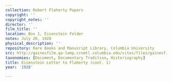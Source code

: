 ```yaml
---
collection: Robert Flaherty Papers
copyright: ''
copyright_notes: ''
director: ''
film_title: ''
location: Box 1, Eisenstein Folder
notes: July 20, 1928
physical_description: ''
repository: Rare Books and Manusript Library, Columbia University
src: http://gainesfilm.qa-lamp.ccnmtl.columbia.edu/sites/files/gainesfilm/images/1000102012.jpg
taxonomies: [Document, Documentary Tradition, Historiography]
title: Eisenstein Letter to Flaherty (cont. 1)
year: '1928'

---
```

